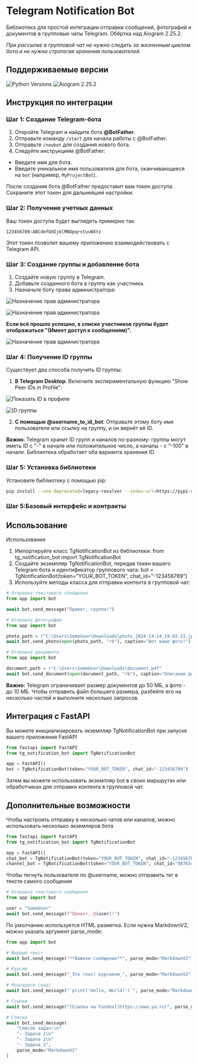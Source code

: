 # Telegram Notification Bot

Библиотека для простой интеграции отправки сообщений, фотографий и документов в групповые чаты Telegram.
Обёртка над Aiogram 2.25.2.

_При рассылке в групповой чат не нужно следить за жизненным циклом бота
и не нужна стратегия хранения пользователей._

## Поддерживаемые версии

![Python Versions](https://img.shields.io/badge/Python-3.8--3.12-black?style=for-the-badge)
![Aiogram 2.25.2](https://img.shields.io/badge/aiogram-2.25.2-black?style=for-the-badge)

## Инструкция по интеграции

### Шаг 1: Создание Telegram-бота

1. Откройте Telegram и найдите бота **@BotFather**.
2. Отправьте команду `/start` для начала работы с @BotFather.
3. Отправьте `/newbot` для создания нового бота.
4. Следуйте инструкциям @BotFather:
  - Введите имя для бота.
  - Введите уникальное имя пользователя для бота, оканчивающееся на `bot` (например, `MyProjectBot`).

После создания бота @BotFather предоставит вам токен доступа. Сохраните этот токен для дальнейшей настройки.

### Шаг 2: Получение учетных данных

Ваш токен доступа будет выглядеть примерно так:

```
123456789:ABCdefGHIjklMNOpqrstuvWXYz
```

Этот токен позволит вашему приложению взаимодействовать с Telegram API.

### Шаг 3: Создание группы и добавление бота

1. Создайте новую группу в Telegram.
2. Добавьте созданного бота в группу как участника.
3. Назначьте боту права администратора:

![Назначение прав администратора](docs/1.png)

![Назначение прав администратора](docs/2.png)

**Если всё прошло успешно, в списке участников группы будет отображаться "(Имеет доступ к сообщениям)".**

![Назначение прав администратора](docs/3.png)

### Шаг 4: Получение ID группы

Существует два способа получить ID группы:

1. **В Telegram Desktop**: Включите экспериментальную функцию "Show Peer IDs in Profile":

![Показать ID в профиле](docs/4.png)

![ID группы](docs/5.png)

2. **С помощью @username_to_id_bot**: Отправьте этому боту имя пользователя или ссылку на группу, и он вернёт её ID.

**Важно**: Telegram хранит ID групп и каналов по-разному: группы могут иметь
ID с "-" в начале или положительное число, а каналы - с "-100" в начале.
Библиотека обработает оба варианта хранения ID.

### Шаг 5: Установка библиотеки

Установите библиотеку с помощью pip:

```bash
pip install --use-deprecated=legacy-resolver --index-url=https://pypi-server.cism-ms.ru/ tg_notification_bot
```

### Шаг 5:Базовый интерфейс и контракты

## Использование

Использование

1. Импортируйте класс TgNotificationBot из библиотеки:
   from tg_notification_bot import TgNotificationBot
2. Создайте экземпляр TgNotificationBot, передав токен вашего Telegram бота и идентификатор группового чата:
   bot = TgNotificationBot(token="YOUR_BOT_TOKEN", chat_id="-123456789")
3. Используйте методы класса для отправки контента в групповой чат:

```python
# Отправка текстового сообщения
from app import bot

await bot.send_message("Привет, группа!")
```

```python
# Отправка фотографии
from app import bot

photo_path = r"C:\Users\SomeUser\Downloads\photo_2024-14-14_19-02-21.jpg"
await bot.send_photo(open(photo_path, "rb"), caption="Вот ваше фото!")
```

```python
# Отправка документа
from app import bot

document_path = r"C:\Users\SomeUser\Downloads\document.pdf"
await bot.send_document(open(document_path, "rb"), caption="Описание документа")
```
**Важно:** Telegram ограничивает размер документов до 50 МБ, а фото - до 10 МБ.
Чтобы отправить файл большего размера, разбейте его на несколько частей и выполните несколько запросов.

## Интеграция с FastAPI

Вы можете инициализировать экземпляр TgNotificationBot при запуске вашего приложения FastAPI
```python
from fastapi import FastAPI
from tg_notification_bot import TgNotificationBot

app = FastAPI()
bot = TgNotificationBot(token="YOUR_BOT_TOKEN", chat_id="-123456789")
```
Затем вы можете использовать экземпляр bot в своих маршрутах или обработчиках для отправки контента в групповой чат.

## Дополнительные возможности

Чтобы настроить отправку в несколько чатов или каналов, можно использовать несколько экземляров бота
```python
from fastapi import FastAPI
from tg_notification_bot import TgNotificationBot

app = FastAPI()
chat_bot = TgNotificationBot(token="YOUR_BOT_TOKEN", chat_id="-123456789")
channel_bot = TgNotificationBot(token="YOUR_BOT_TOKEN", chat_id="98765432")
```

Чтобы тегнуть пользователя по @username, можно отправить тег в тексте самого сообщения
```python
# Отправка текстового сообщения
from app import bot

user = "SomeUser"
await bot.send_message(f"Привет, @{user}!")
```

По умолчанию используется HTML разметка. Если нужна MarkdownV2, можно указать аргумент parse_mode:
```python
from app import bot

# Жирный текст
await bot.send_message("**Важное сообщение**", parse_mode="MarkdownV2")

# Курсив
await bot.send_message("_Это текст курсивом_", parse_mode="MarkdownV2")

# Монospace (код)
await bot.send_message("`print('Hello, World!')`", parse_mode="MarkdownV2")

# Ссылки
await bot.send_message("[Ссылка на Yandex](https://www.ya.ru)", parse_mode="MarkdownV2")

# Списки
await bot.send_message(
    "Список задач:\n"
    "- Задача 1\n"
    "- Задача 2\n"
    "- Задача 3",
    parse_mode="MarkdownV2"
)
```
